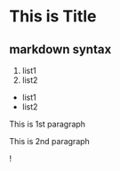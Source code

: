 # This is Title
## markdown syntax
1. list1
2. list2

* list1
* list2


This is 1st paragraph

This is 2nd paragraph

!  
